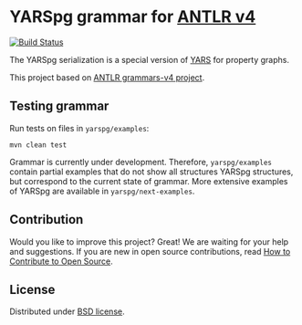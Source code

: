 # YARSpg grammar for [ANTLR v4](https://github.com/antlr/antlr4)

[![Build Status](https://travis-ci.com/lszeremeta/antlr-yarspg.svg?token=pTqbek1JAcq4ZAzTmmEy&branch=master)](https://travis-ci.com/lszeremeta/antlr-yarspg)

The YARSpg serialization is a special version of [YARS](https://github.com/lszeremeta/antlr-yars) for property graphs.

This project based on [ANTLR grammars-v4 project](https://github.com/antlr/grammars-v4).

## Testing grammar
Run tests on files in ``yarspg/examples``:

```shell
mvn clean test
```

Grammar is currently under development. Therefore, ``yarspg/examples`` contain partial examples that do not show all structures YARSpg structures, but correspond to the current state of grammar. More extensive examples of YARSpg are available in ``yarspg/next-examples``.

## Contribution
Would you like to improve this project? Great! We are waiting for your help and suggestions. If you are new in open source contributions, read [How to Contribute to Open Source](https://opensource.guide/how-to-contribute/).

## License
Distributed under [BSD license](https://github.com/lszeremeta/antlr-yarspg/blob/master/LICENSE).
